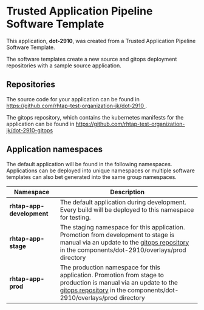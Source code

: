 # Trusted Application Pipeline Software Template

This application, **dot-2910**, was created from a Trusted Application Pipeline Software Template.

The software templates create a new source and gitops deployment repositories with a sample source application. 

## Repositories

The source code for your application can be found in [https://github.com/rhtap-test-organization-jk/dot-2910 ](https://github.com/rhtap-test-organization-jk/dot-2910 ).
 
The gitops repository, which contains the kubernetes manifests for the application can be found in 
[https://github.com/rhtap-test-organization-jk/dot-2910-gitops ](https://github.com/rhtap-test-organization-jk/dot-2910-gitops ) 

## Application namespaces 

The default application will be found in the following namespaces. Applications can be deployed into unique namespaces or multiple software templates can also bet generated into the same group namespaces.  

|  Namespace   |  Description   |  
| -------- | -------- |   
| **rhtap-app-development** | The default application during development. Every build will be deployed to this namespace for testing. | 
| **rhtap-app-stage** | The staging namespace for this application. Promotion from development to stage is manual via an update to the [gitops repository](https://github.com/rhtap-test-organization-jk/dot-2910-gitops ) in the components/dot-2910/overlays/prod directory |  
| **rhtap-app-prod** | The production namespace for this application. Promotion from stage to production is manual via an update to the [gitops repository](https://github.com/rhtap-test-organization-jk/dot-2910-gitops ) in the components/dot-2910/overlays/prod directory | 